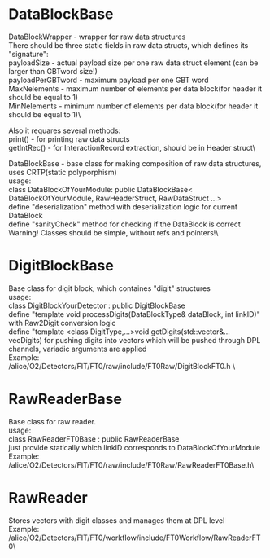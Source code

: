 # DataBlockBase
DataBlockWrapper - wrapper for raw data structures\
There should be three static fields in raw data structs, which defines its "signature":\
  payloadSize - actual payload size per one raw data struct element (can be larger than GBTword size!)\
  payloadPerGBTword - maximum payload per one GBT word\
  MaxNelements - maximum number of elements per data block(for header it should be equal to 1)\
  MinNelements - minimum number of elements per data block(for header it should be equal to 1)\

Also it requares several methods:\
  print() - for printing raw data structs\
  getIntRec() - for InteractionRecord extraction, should be in Header struct\

DataBlockBase - base class for making composition of raw data structures, uses CRTP(static polyporphism)\
usage:\
  class DataBlockOfYourModule: public DataBlockBase< DataBlockOfYourModule, RawHeaderStruct, RawDataStruct ...>\
  define "deserialization" method with deserialization logic for current DataBlock\
  define "sanityCheck" method for checking if the DataBlock is correct\
Warning! Classes should be simple, without refs and pointers!\

# DigitBlockBase
Base class for digit block, which containes "digit" structures\
usage:\
  class DigitBlockYourDetector : public DigitBlockBase<DigitBlockYourDetector>\
  define "template <class DataBlockType> void processDigits(DataBlockType& dataBlock, int linkID)" with Raw2Digit conversion logic\
  define "template <class DigitType,...>void getDigits(std::vector<DigitType>&... vecDigits) for pushing digits into vectors which will be pushed through DPL channels,
    variadic arguments are applied\
Example:\
  /alice/O2/Detectors/FIT/FT0/raw/include/FT0Raw/DigitBlockFT0.h \

# RawReaderBase
Base class for raw reader.\
usage:\
  class RawReaderFT0Base : public RawReaderBase<DigitBlockYourDetector>\
  just provide statically which linkID corresponds to DataBlockOfYourModule\
Example:\
  /alice/O2/Detectors/FIT/FT0/raw/include/FT0Raw/RawReaderFT0Base.h\
  
# RawReader 
Stores vectors with digit classes and manages them at DPL level\
Example: \
  /alice/O2/Detectors/FIT/FT0/workflow/include/FT0Workflow/RawReaderFT0\